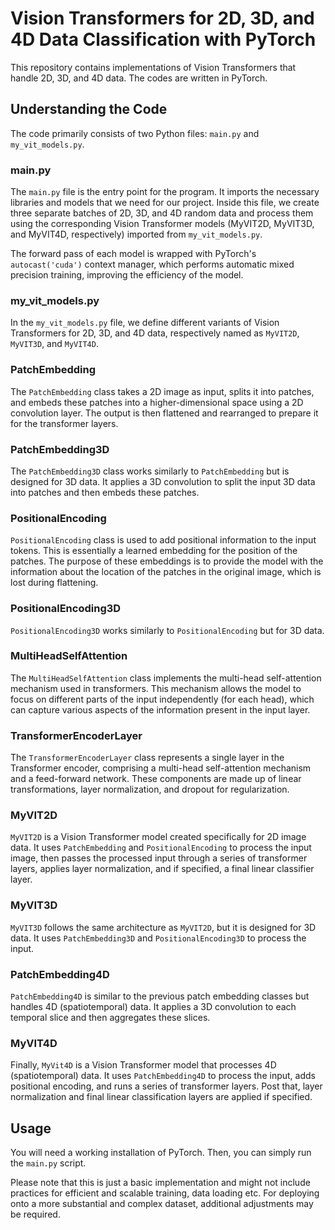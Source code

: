# Vision Transformers for 2D, 3D, and 4D Data Classification with PyTorch

This repository contains implementations of Vision Transformers that handle 2D, 3D, and 4D data. The codes are written in PyTorch.

## Understanding the Code

The code primarily consists of two Python files: `main.py` and `my_vit_models.py`.

### main.py

The `main.py` file is the entry point for the program. It imports the necessary libraries and models that we need for our project. Inside this file, we create three separate batches of 2D, 3D, and 4D random data and process them using the corresponding Vision Transformer models (MyVIT2D, MyVIT3D, and MyVIT4D, respectively) imported from `my_vit_models.py`.

The forward pass of each model is wrapped with PyTorch's `autocast('cuda')` context manager, which performs automatic mixed precision training, improving the efficiency of the model.

### my_vit_models.py

In the `my_vit_models.py` file, we define different variants of Vision Transformers for 2D, 3D, and 4D data, respectively named as `MyVIT2D`, `MyVIT3D`, and `MyVIT4D`.

### PatchEmbedding

The `PatchEmbedding` class takes a 2D image as input, splits it into patches, and embeds these patches into a higher-dimensional space using a 2D convolution layer. The output is then flattened and rearranged to prepare it for the transformer layers.

### PatchEmbedding3D

The `PatchEmbedding3D` class works similarly to `PatchEmbedding` but is designed for 3D data. It applies a 3D convolution to split the input 3D data into patches and then embeds these patches.

### PositionalEncoding

`PositionalEncoding` class is used to add positional information to the input tokens. This is essentially a learned embedding for the position of the patches. The purpose of these embeddings is to provide the model with the information about the location of the patches in the original image, which is lost during flattening.

### PositionalEncoding3D

`PositionalEncoding3D` works similarly to `PositionalEncoding` but for 3D data.

### MultiHeadSelfAttention

The `MultiHeadSelfAttention` class implements the multi-head self-attention mechanism used in transformers. This mechanism allows the model to focus on different parts of the input independently (for each head), which can capture various aspects of the information present in the input layer.

### TransformerEncoderLayer

The `TransformerEncoderLayer` class represents a single layer in the Transformer encoder, comprising a multi-head self-attention mechanism and a feed-forward network. These components are made up of linear transformations, layer normalization, and dropout for regularization.

### MyVIT2D

`MyVIT2D` is a Vision Transformer model created specifically for 2D image data. It uses `PatchEmbedding` and `PositionalEncoding` to process the input image, then passes the processed input through a series of transformer layers, applies layer normalization, and if specified, a final linear classifier layer.

### MyVIT3D

`MyVIT3D` follows the same architecture as `MyVIT2D`, but it is designed for 3D data. It uses `PatchEmbedding3D` and `PositionalEncoding3D` to process the input.

### PatchEmbedding4D

`PatchEmbedding4D` is similar to the previous patch embedding classes but handles 4D (spatiotemporal) data. It applies a 3D convolution to each temporal slice and then aggregates these slices.

### MyVIT4D

Finally, `MyVit4D` is a Vision Transformer model that processes 4D (spatiotemporal) data. It uses `PatchEmbedding4D` to process the input, adds positional encoding, and runs a series of transformer layers. Post that, layer normalization and final linear classification layers are applied if specified.
## Usage

You will need a working installation of PyTorch. Then, you can simply run the `main.py` script.

Please note that this is just a basic implementation and might not include practices for efficient and scalable training, data loading etc. For deploying onto a more substantial and complex dataset, additional adjustments may be required.